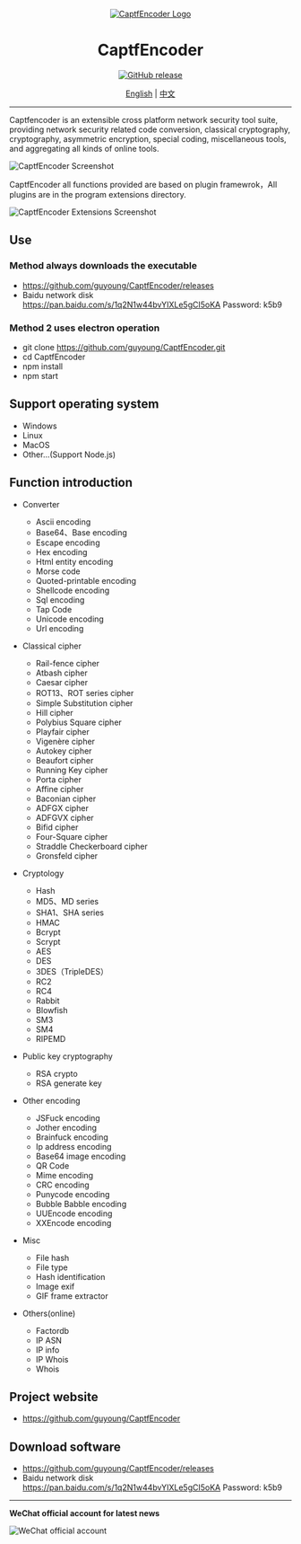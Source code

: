 <div align="center">

[![CaptfEncoder Logo](https://github.com/guyoung/CaptfEncoder/raw/master/images/captfencoder-log-1.png)](https://github.com/guyoung/CaptfEncoder)

<h1 align="center">CaptfEncoder</h1>

[![GitHub release](https://img.shields.io/github/release/guyoung/CaptfEncoder.svg)](https://github.com/guyoung/CaptfEncoder/releases/latest)


[English](https://github.com/guyoung/CaptfEncoder/blob/master/README.md) | [中文](https://github.com/guyoung/CaptfEncoder/blob/master/README-zh.md)


</div>

---

Captfencoder is an extensible cross platform network security tool suite, providing network security related code conversion, classical cryptography, cryptography, asymmetric encryption, special coding, miscellaneous tools, and aggregating all kinds of online tools.

![CaptfEncoder Screenshot](https://github.com/guyoung/CaptfEncoder/raw/master/images/captfencoder-screenshot-1.png)

CaptfEncoder all functions provided are based on plugin framewrok，All plugins are in the program extensions directory.

![CaptfEncoder Extensions Screenshot](https://github.com/guyoung/CaptfEncoder/raw/master/images/captfencoder-screenshot-2.png)

## Use

### Method always downloads the executable

 * <https://github.com/guyoung/CaptfEncoder/releases>
 * Baidu network disk https://pan.baidu.com/s/1q2N1w44bvYIXLe5gCI5oKA  Password: k5b9

### Method 2 uses electron operation

 * git clone https://github.com/guyoung/CaptfEncoder.git
 * cd CaptfEncoder
 * npm install
 * npm start

## Support operating system

 * Windows
 * Linux
 * MacOS
 * Other...(Support Node.js)

## Function introduction

 * Converter
   * Ascii encoding
   * Base64、Base encoding
   * Escape encoding
   * Hex encoding
   * Html entity encoding
   * Morse code
   * Quoted-printable encoding
   * Shellcode encoding
   * Sql encoding 
   * Tap Code
   * Unicode encoding 
   * Url encoding 

 * Classical cipher
   * Rail-fence cipher
   * Atbash cipher
   * Caesar cipher
   * ROT13、ROT series cipher
   * Simple Substitution cipher
   * Hill cipher
   * Polybius Square cipher
   * Playfair cipher
   * Vigenère cipher
   * Autokey cipher
   * Beaufort cipher
   * Running Key cipher
   * Porta cipher
   * Affine cipher
   * Baconian cipher
   * ADFGX  cipher
   * ADFGVX cipher
   * Bifid cipher
   * Four-Square cipher
   * Straddle Checkerboard cipher
   * Gronsfeld cipher

 * Cryptology
   * Hash
   * MD5、MD series
   * SHA1、SHA series
   * HMAC
   * Bcrypt
   * Scrypt
   * AES
   * DES
   * 3DES（TripleDES）
   * RC2
   * RC4
   * Rabbit
   * Blowfish 
   * SM3
   * SM4
   * RIPEMD

 * Public key cryptography
   * RSA crypto
   * RSA generate key

 * Other encoding
   * JSFuck encoding
   * Jother encoding
   * Brainfuck encoding
   * Ip address encoding
   * Base64 image encoding
   * QR Code
   * Mime encoding
   * CRC encoding 
   * Punycode encoding
   * Bubble Babble encoding 
   * UUEncode encoding 
   * XXEncode encoding 

 * Misc  
   * File hash
   * File type
   * Hash identification
   * Image exif
   * GIF frame extractor

 * Others(online)
   * Factordb
   * IP ASN
   * IP info
   * IP Whois
   * Whois


## Project website

 * <https://github.com/guyoung/CaptfEncoder>

## Download software

 * <https://github.com/guyoung/CaptfEncoder/releases>
 * Baidu network disk https://pan.baidu.com/s/1q2N1w44bvYIXLe5gCI5oKA  Password: k5b9

------------------------------------------------

**WeChat official account for latest news**

![WeChat official account](https://mmbiz.qlogo.cn/mmbiz_jpg/5IMiaY073fa7zxH6f5q5EticlwZPsYQtUnpYHspNiczmNyjtCXnR7LAmvpstK4EycfzIQkciboLh1qtWRcCibEPuDhA/0?wx_fmt=jpeg)
